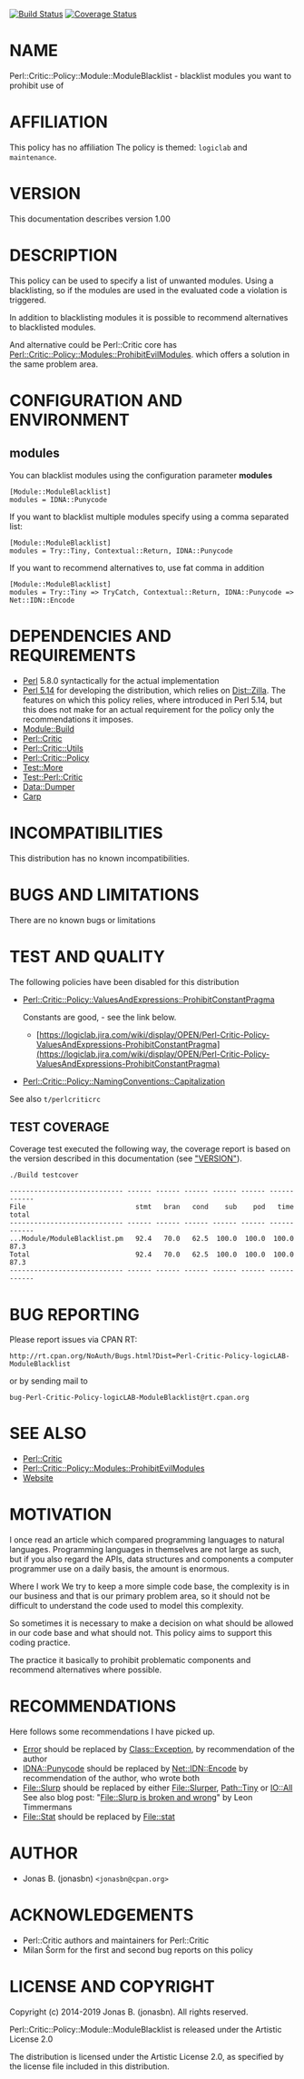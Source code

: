 [![Build Status](https://travis-ci.org/jonasbn/perl-critic-policy-module-moduleblacklist.svg?branch=master)](https://travis-ci.org/jonasbn/perl-critic-policy-module-moduleblacklist)
[![Coverage Status](https://coveralls.io/repos/github/jonasbn/perl-critic-policy-module-moduleblacklist/badge.svg)](https://coveralls.io/github/jonasbn/perl-critic-policy-module-moduleblacklist)

# NAME

Perl::Critic::Policy::Module::ModuleBlacklist - blacklist modules you want to prohibit use of

# AFFILIATION

This policy has no affiliation The policy is themed: `logiclab` and `maintenance`.

# VERSION

This documentation describes version 1.00

# DESCRIPTION

This policy can be used to specify a list of unwanted modules. Using a blacklisting, so if the
modules are used in the evaluated code a violation is triggered.

In addition to blacklisting modules it is possible to recommend alternatives to
blacklisted modules.

And alternative could be Perl::Critic core has [Perl::Critic::Policy::Modules::ProhibitEvilModules](https://metacpan.org/pod/Perl::Critic::Policy::Modules::ProhibitEvilModules). which offers a solution in the same problem area.

# CONFIGURATION AND ENVIRONMENT

## modules

You can blacklist modules using the configuration parameter **modules**

    [Module::ModuleBlacklist]
    modules = IDNA::Punycode

If you want to blacklist multiple modules specify using a comma separated list:

    [Module::ModuleBlacklist]
    modules = Try::Tiny, Contextual::Return, IDNA::Punycode

If you want to recommend alternatives to, use fat comma in addition

    [Module::ModuleBlacklist]
    modules = Try::Tiny => TryCatch, Contextual::Return, IDNA::Punycode => Net::IDN::Encode

# DEPENDENCIES AND REQUIREMENTS

- [Perl](https://metacpan.org/pod/Perl) 5.8.0 syntactically for the actual implementation
- [Perl 5.14](https://metacpan.org/pod/release/JESSE/perl-5.14.0/pod/perl.pod) for developing the distribution, which relies on [Dist::Zilla](http://dzil.org/). The features on which this policy relies, where introduced in Perl 5.14, but this does not make for an actual requirement for the policy only the recommendations it imposes.
- [Module::Build](https://metacpan.org/pod/Module::Build)
- [Perl::Critic](https://metacpan.org/pod/Perl::Critic)
- [Perl::Critic::Utils](https://metacpan.org/pod/Perl::Critic::Utils)
- [Perl::Critic::Policy](https://metacpan.org/pod/Perl::Critic::Policy)
- [Test::More](https://metacpan.org/pod/Test::More)
- [Test::Perl::Critic](https://metacpan.org/pod/Test::Perl::Critic)
- [Data::Dumper](https://metacpan.org/pod/Data::Dumper)
- [Carp](https://metacpan.org/pod/Carp)

# INCOMPATIBILITIES

This distribution has no known incompatibilities.

# BUGS AND LIMITATIONS

There are no known bugs or limitations

# TEST AND QUALITY

The following policies have been disabled for this distribution

- [Perl::Critic::Policy::ValuesAndExpressions::ProhibitConstantPragma](https://metacpan.org/pod/Perl::Critic::Policy::ValuesAndExpressions::ProhibitConstantPragma)

    Constants are good, - see the link below.

    - [https://logiclab.jira.com/wiki/display/OPEN/Perl-Critic-Policy-ValuesAndExpressions-ProhibitConstantPragma](https://logiclab.jira.com/wiki/display/OPEN/Perl-Critic-Policy-ValuesAndExpressions-ProhibitConstantPragma)

- [Perl::Critic::Policy::NamingConventions::Capitalization](https://metacpan.org/pod/Perl::Critic::Policy::NamingConventions::Capitalization)

See also `t/perlcriticrc`

## TEST COVERAGE

Coverage test executed the following way, the coverage report is based on the
version described in this documentation (see ["VERSION"](#version)).

    ./Build testcover

    ---------------------------- ------ ------ ------ ------ ------ ------ ------
    File                           stmt   bran   cond    sub    pod   time  total
    ---------------------------- ------ ------ ------ ------ ------ ------ ------
    ...Module/ModuleBlacklist.pm   92.4   70.0   62.5  100.0  100.0  100.0   87.3
    Total                          92.4   70.0   62.5  100.0  100.0  100.0   87.3
    ---------------------------- ------ ------ ------ ------ ------ ------ ------

# BUG REPORTING

Please report issues via CPAN RT:

    http://rt.cpan.org/NoAuth/Bugs.html?Dist=Perl-Critic-Policy-logicLAB-ModuleBlacklist

or by sending mail to

    bug-Perl-Critic-Policy-logicLAB-ModuleBlacklist@rt.cpan.org

# SEE ALSO

- [Perl::Critic](https://metacpan.org/pod/Perl::Critic)
- [Perl::Critic::Policy::Modules::ProhibitEvilModules](https://metacpan.org/pod/Perl::Critic::Policy::Modules::ProhibitEvilModules)
- [Website](http://jonasbn.github.io/perl-critic-policy-module-moduleblacklist/)

# MOTIVATION

I once read an article which compared programming languages to
natural languages. Programming languages in themselves are not
large as such, but if you also regard the APIs, data structures
and components a computer programmer use on a daily basis, the
amount is enormous.

Where I work We try to keep a more simple code base, the complexity
is in our business and that is our primary problem area, so it should
not be difficult to understand the code used to model this complexity.

So sometimes it is necessary to make a decision on what should be
allowed in our code base and what should not. This policy aims to
support this coding practice.

The practice it basically to prohibit problematic components and
recommend alternatives where possible.

# RECOMMENDATIONS

Here follows some recommendations I have picked up.

- [Error](https://metacpan.org/pod/Error) should be replaced by [Class::Exception](https://metacpan.org/pod/Class::Exception), by recommendation
of the author
- [IDNA::Punycode](https://metacpan.org/pod/IDNA::Punycode) should be replaced by [Net::IDN::Encode](https://metacpan.org/pod/Net::IDN::Encode) by recommendation of the author, who wrote both
- [File::Slurp](https://metacpan.org/pod/File::Slurp) should be replaced by either [File::Slurper](https://metacpan.org/pod/File::Slurper), [Path::Tiny](https://metacpan.org/pod/Path::Tiny) or [IO::All](https://metacpan.org/pod/IO::All) See also blog post: "[File::Slurp is broken and wrong](http://blogs.perl.org/users/leon_timmermans/2015/08/fileslurp-is-broken-and-wrong.html)" by Leon Timmermans
- [File::Stat](https://metacpan.org/pod/File::Stat) should be replaced by [File::stat](https://metacpan.org/pod/File::stat)

# AUTHOR

- Jonas B. (jonasbn) `<jonasbn@cpan.org>`

# ACKNOWLEDGEMENTS

- Perl::Critic authors and maintainers for Perl::Critic
- Milan Šorm for the first and second bug reports on this policy

# LICENSE AND COPYRIGHT

Copyright (c) 2014-2019 Jonas B. (jonasbn). All rights reserved.

Perl::Critic::Policy::Module::ModuleBlacklist is released under
the Artistic License 2.0

The distribution is licensed under the Artistic License 2.0, as specified by
the license file included in this distribution.
